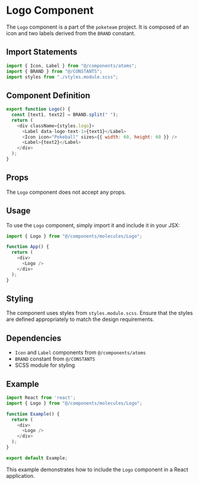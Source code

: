 # Logo Component

The `Logo` component is a part of the `poketeam` project. It is composed of an icon and two labels derived from the `BRAND` constant.

## Import Statements

```javascript
import { Icon, Label } from "@/components/atoms";
import { BRAND } from "@/CONSTANTS";
import styles from "./styles.module.scss";
```

## Component Definition

```javascript
export function Logo() {
  const [text1, text2] = BRAND.split(" ");
  return (
    <div className={styles.logo}>
      <Label data-logo-text-1>{text1}</Label>
      <Icon icon="Pokeball" sizes={{ width: 60, height: 60 }} />
      <Label>{text2}</Label>
    </div>
  );
}
```

## Props

The `Logo` component does not accept any props.

## Usage

To use the `Logo` component, simply import it and include it in your JSX:

```javascript
import { Logo } from "@/components/molecules/Logo";

function App() {
  return (
    <div>
      <Logo />
    </div>
  );
}
```

## Styling

The component uses styles from `styles.module.scss`. Ensure that the styles are defined appropriately to match the design requirements.

## Dependencies

- `Icon` and `Label` components from `@/components/atoms`
- `BRAND` constant from `@/CONSTANTS`
- SCSS module for styling

## Example

```javascript
import React from 'react';
import { Logo } from "@/components/molecules/Logo";

function Example() {
  return (
    <div>
      <Logo />
    </div>
  );
}

export default Example;
```

This example demonstrates how to include the `Logo` component in a React application.